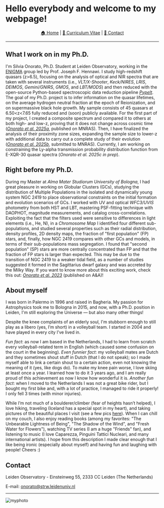 # Hello everybody and welcome to my webpage!

<p align="center">
  <a href="/">🏠 Home</a> |
  <a href="/CV_Onorato.pdf" target="_blank">📄 Curriculum Vitae</a> |
  <a href="mailto:onorato@strw.leidenuniv.nl">📧 Contact</a>
</p>

* * *

## What I work on in my Ph.D.

I'm Silvia Onorato, Ph.D. Student at Leiden Observatory, working in the [ENIGMA](https://enigma-igm.github.io/) group led by Prof. Joseph F. Hennawi. 
I study high-redshift quasars (z>6.5), focusing on the analysis of optical and NIR spectra that are taken with several instruments (i.e., _VLT/X-Shooter_, _Keck/NIRES_, _LRIS_, _DEIMOS_, _Gemini/GNIRS_, _GMOS_, and _LBT/MODS_) and then reduced with the open-source Python-based spectroscopic data reduction pipeline [_PypeIt_](https://pypeit.readthedocs.io/en/stable/).
The goal of my Ph.D. project is to infer information on the quasar lifetimes, on the average hydrogen neutral fraction at the epoch of Reionization, and on supermassive black hole growth.
My sample consists of 45 quasars at 6.50<z<7.65 fully reduced and (soon) publicly available. For the first part of my project, I created a composite spectrum and compared it to others at both high- and low-z, proving that it does not change across cosmic time ([_Onorato et al. 2025a_](https://academic.oup.com/mnras/advance-article/doi/10.1093/mnras/staf787/8131540), published on MNRAS). Then, I have finalized the analysis of their proximity zone sizes, expanding the sample size to lower-z with additional data to carry out a complete study of their evolution ([_Onorato et al. 2025b_](https://arxiv.org/abs/2505.09676), submitted to MNRAS). Currently, I am working on constraining the Ly-alpha transmission probability distribution function from E-XQR-30 quasar spectra (_Onorato et al. 2025c in prep_).

## Right before my Ph.D.

During my Master at _Alma Mater Studiorum University of Bologna_, I had great pleasure in working on Globular Clusters (GCs), studying the distribution of Multiple Populations in the isolated and dynamically young system NGC 2419 to place observational constraints on the initial formation and evolution scenarios of GCs.
I worked with UV and optical _WFC3/UVIS_ photometry from both HST and LBT, mastering PSF-fitting technique with DAOPHOT, magnitude measurements, and catalog cross-correlations. Exploiting the fact that the filters used were sensitive to differences in light elements (i.e., He, N), in a _Chromosome Map_ I identified four different sub-populations, and studied several properties such as their radial distribution, density profiles, 2D density maps, the fraction of "first population" (FP) stars, and, finally, how NGC 2419 compares with other GCs and models, in terms of their sub-populations mass segregation.
I found that "second population" (SP) stars are more centrally concentrated than FP and that the fraction of FP stars is larger than expected. This may be due to the transition of NGC 2419 to a weaker tidal field, as a number of studies suggested it formed in the Sagittarius dwarf galaxy and was accreted by the Milky Way.
If you want to know more about this exciting work, check this out: [_Onorato et al. 2023_](https://ui.adsabs.harvard.edu/abs/2023A%26A...677A...8O/abstract) (published on A&A)!


## About myself

I was born in Palermo in 1996 and raised in Bagheria. My passion for Astrophysics took me to Bologna in 2015, and now, with a Ph.D. position in Leiden, I'm still exploring the Universe — but also many other things!

Despite the knee complaints of an elderly soul, I'm stubborn enough to still play as a libero (yes, I’m short) in a volleyball team. I started in 2004 and have played in every city I’ve lived in.

*Fun fact*: as now I am based in the Netherlands, I had to learn from scratch every volleyball-related term in English (which caused some confusion on the court in the beginning).
*Even funnier fact*: my volleyball mates are Dutch and they sometimes shout stuff in Dutch (that I do not speak); so I made myself able to link a certain shout to a certain action, even not knowing the meaning of it (yes, like dogs do).
To make my knee pain worse, I love skiing at least once a year. I learned how to do it 3 years ago, and I am really proud of this achievement as now I know how wonderful it is.
*Another fun fact*: when I moved to the Netherlands I was not a great bike rider, but I bought my first bike and, with a lot of practice, I managed to ride it properly! I only fell 3 times (with minor injuries).

While I’m not much of a boulderer/climber (fear of heights hasn’t helped), I love hiking, traveling (Iceland has a special spot in my heart), and taking pictures of the beautiful places I visit (see a few pics [here](https://www.flickr.com/people/127600307@N03/)).
When I can chill on my couch, I also enjoy reading books (among my favorites: "The Unbearable Lightness of Being", "The Shadow of the Wind", and "Fresh Water for Flowers"), watching TV series (I am a huge "Friends" fan), and listening to music (I love Caparezza, Pinguini Tattici Nucleari, and many international artists).
I hope from this description I made clear enough that I like being ironic (especially about myself) and having fun and laughing with people! Cheers :)

## Contact

Leiden Observatory - Einsteinweg 55, 2333 CC Leiden (The Netherlands)

E-mail: onorato@strw.leidenuniv.nl

* * *
![myphoto](https://github.com/user-attachments/assets/a52a7f43-0355-4200-b8da-52475661d9c9)
